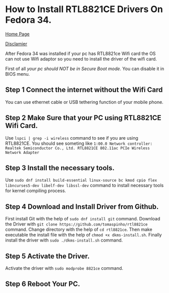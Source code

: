 # How to Install RTL8821CE Drivers On Fedora 34.
[Home Page](index.md)

[Disclamier](disclamier.md)

After Fedora 34 was installed if your pc has RTL8821ce Wifi card the OS can not use Wifi adaptor so you need to install the driver of the wifi card.

First of all *your pc should NOT be in Secure Boot mode.* You can disable it in BIOS menu.

## Step 1 Connect the internet without the Wifi Card

You can use ethernet cable or USB tethering function of your mobile phone. 

## Step 2 Make Sure that your PC using RTL8821CE Wifi Card.

Use `lspci | grep -i wireless` command to see if you are using RTL8821CE. 
You should see someting like  `1:00.0 Network controller: Realtek Semiconductor Co., Ltd. RTL8821CE 802.11ac PCIe Wireless Network Adapter`

## Step 3 Install the necessary tools.

Use `sudo dnf install build-essential linux-source bc kmod cpio flex libncurses5-dev libelf-dev libssl-dev` command to install necessary tools for kernel compiling process.

## Step 4 Download and Install Driver from Github.

First install Git with the help of `sudo dnf install git` command.
Download the Driver with `git clone https://github.com/tomaspinho/rtl8821ce` command.
Change directory with the help of `cd rtl8821ce`.
Then make executable the install file with the help of `chmod +x dkms-install.sh`.
Finally install the driver with `sudo ./dkms-install.sh` command.

##  Step 5 Activate the Driver.

Activate the driver with `sudo modprobe 8821ce` command.

## Step 6 Reboot Your PC.


